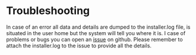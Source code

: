 # Troubleshooting
In case of an error all data and details are dumped to the installer.log file, is situated in the user home but the system will tell you where it is. I case of problems or bugs you can open an [issue](https://github.com/sculptor-devops/installer/issues) on github. Please remember to attach the installer.log to the issue to provide all the details.